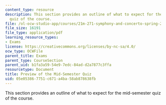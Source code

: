 ```yaml
---
content_type: resource
description: This section provides an outline of what to expect for the mid-semester
  quiz of the course.
file: /ol-ocw-studio-app/courses/21m-271-symphony-and-concerto-spring-2007/05e053867751c671a4ba58ab878638fb_midterm_preview.pdf
file_size: 16191
file_type: application/pdf
learning_resource_types:
- Exams
license: https://creativecommons.org/licenses/by-nc-sa/4.0/
ocw_type: OCWFile
parent_title: Exams
parent_type: CourseSection
parent_uid: b1fa3a59-54e9-7edc-84ad-d2a7877c3ffa
resourcetype: Document
title: Preview of the Mid-Semester Quiz
uid: 05e05386-7751-c671-a4ba-58ab878638fb
---
```

This section provides an outline of what to expect for the mid-semester quiz of the course.
